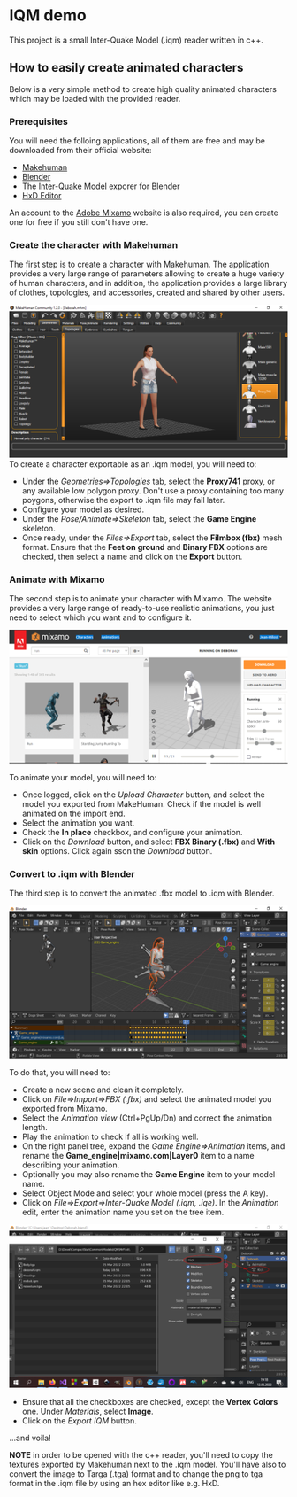 # IQM demo
This project is a small Inter-Quake Model (.iqm) reader written in c++.

## How to easily create animated characters
Below is a very simple method to create high quality animated characters which may be loaded with the provided reader.

### Prerequisites
You will need the folloing applications, all of them are free and may be downloaded from their official website:
- [Makehuman](http://www.makehumancommunity.org/)
- [Blender](https://www.blender.org/)
- The [Inter-Quake Model](https://github.com/lsalzman/iqm) exporer for Blender
- [HxD Editor](https://mh-nexus.de/en/hxd/)

An account to the [Adobe Mixamo](https://www.mixamo.com/) website is also required, you can create one for free if you still don't have one.

### Create the character with Makehuman
The first step is to create a character with Makehuman. The application provides a very large range of parameters allowing to create a huge variety of human characters, and in addition, the application provides a large library of clothes, topologies, and accessories, created and shared by other users.

![](Screenshots/makehuman.png)
To create a character exportable as an .iqm model, you will need to:
- Under the *Geometries=>Topologies* tab, select the **Proxy741** proxy, or any available low polygon proxy. Don't use a proxy containing too many poygons, otherwise the export to .iqm file may fail later.
- Configure your model as desired.
- Under the *Pose/Animate=>Skeleton* tab, select the **Game Engine** skeleton.
- Once ready, under the *Files=>Export* tab, select the **Filmbox (fbx)** mesh format. Ensure that the **Feet on ground** and **Binary FBX** options are checked, then select a name and click on the **Export** button.

### Animate with Mixamo
The second step is to animate your character with Mixamo. The website provides a very large range of ready-to-use realistic animations, you just need to select which you want and to configure it.

![](Screenshots/mixamo.png)

To animate your model, you will need to:
- Once logged, click on the *Upload Character* button, and select the model you exported from MakeHuman. Check if the model is well animated on the import end.
- Select the animation you want.
- Check the **In place** checkbox, and configure your animation.
- Click on the *Download* button, and select **FBX Binary (.fbx)** and **With skin** options. Click again sson the *Download* button.

### Convert to .iqm with Blender
The third step is to convert the animated .fbx model to .iqm with Blender.

![](Screenshots/blender.png)

To do that, you will need to:
- Create a new scene and clean it completely.
- Click on *File=>Import=>FBX (.fbx)* and select the animated model you exported from Mixamo.
- Select the *Animation view* (Ctrl+PgUp/Dn) and correct the animation length.
- Play the animation to check if all is working well.
- On the right panel tree, expand the *Game Engine=>Animation* items, and rename the **Game_engine|mixamo.com|Layer0** item to a name describing your animation.
- Optionally you may also rename the **Game Engine** item to your model name.
- Select Object Mode and select your whole model (press the A key).
- Click on *File=>Export=>Inter-Quake Model (.iqm, .iqe)*. In the *Animation* edit, enter the animation name you set on the tree item.

![](Screenshots/blender_export.png)

- Ensure that all the checkboxes are checked, except the **Vertex Colors** one. Under *Materials*, select **Image**.
- Click on the *Export IQM* button.

...and voila!

**NOTE** in order to be opened with the c++ reader, you'll need to copy the textures exported by Makehuman next to the .iqm model. You'll have also to convert the image to Targa (.tga) format and to change the png to tga format in the .iqm file by using an hex editor like e.g. HxD.